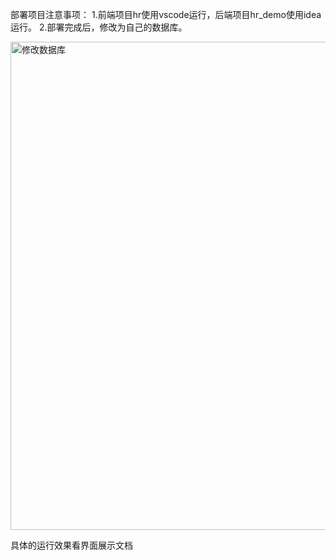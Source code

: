 部署项目注意事项：
1.前端项目hr使用vscode运行，后端项目hr_demo使用idea运行。
2.部署完成后，修改为自己的数据库。

<img width="781" alt="修改数据库" src="https://github.com/user-attachments/assets/35db3b82-26a5-4324-a584-8dc6a324e03a" />

具体的运行效果看界面展示文档

